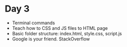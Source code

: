 # Day 3

- Terminal commands
- Teach how to CSS and JS files to HTML page
- Basic folder structure: index.html, style.css, script.js
- Google is your friend. StackOverflow 
